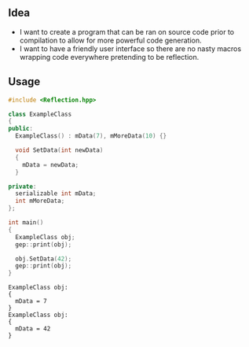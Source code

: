 ## Idea
- I want to create a program that can be ran on source code prior to compilation to allow for more powerful code generation.
- I want to have a friendly user interface so there are no nasty macros wrapping code everywhere pretending to be reflection.

## Usage
```cpp
#include <Reflection.hpp>

class ExampleClass
{
public:
  ExampleClass() : mData(7), mMoreData(10) {}

  void SetData(int newData)
  {
    mData = newData;
  }

private:
  serializable int mData;
  int mMoreData;
};

int main()
{
  ExampleClass obj;
  gep::print(obj);

  obj.SetData(42);
  gep::print(obj);
}
```
```
ExampleClass obj:
{
  mData = 7
}
ExampleClass obj:
{
  mData = 42
}
```

